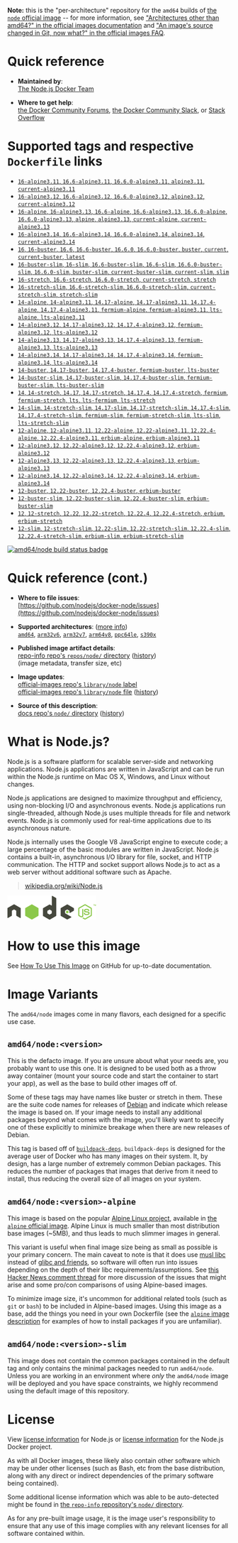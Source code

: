<!--

********************************************************************************

WARNING:

    DO NOT EDIT "node/README.md"

    IT IS AUTO-GENERATED

    (from the other files in "node/" combined with a set of templates)

********************************************************************************

-->

**Note:** this is the "per-architecture" repository for the `amd64` builds of [the `node` official image](https://hub.docker.com/_/node) -- for more information, see ["Architectures other than amd64?" in the official images documentation](https://github.com/docker-library/official-images#architectures-other-than-amd64) and ["An image's source changed in Git, now what?" in the official images FAQ](https://github.com/docker-library/faq#an-images-source-changed-in-git-now-what).

# Quick reference

-	**Maintained by**:  
	[The Node.js Docker Team](https://github.com/nodejs/docker-node)

-	**Where to get help**:  
	[the Docker Community Forums](https://forums.docker.com/), [the Docker Community Slack](https://dockr.ly/slack), or [Stack Overflow](https://stackoverflow.com/search?tab=newest&q=docker)

# Supported tags and respective `Dockerfile` links

-	[`16-alpine3.11`, `16.6-alpine3.11`, `16.6.0-alpine3.11`, `alpine3.11`, `current-alpine3.11`](https://github.com/nodejs/docker-node/blob/d1fe16fecfbedc89ad3325021898117bb3031a83/16/alpine3.11/Dockerfile)
-	[`16-alpine3.12`, `16.6-alpine3.12`, `16.6.0-alpine3.12`, `alpine3.12`, `current-alpine3.12`](https://github.com/nodejs/docker-node/blob/d1fe16fecfbedc89ad3325021898117bb3031a83/16/alpine3.12/Dockerfile)
-	[`16-alpine`, `16-alpine3.13`, `16.6-alpine`, `16.6-alpine3.13`, `16.6.0-alpine`, `16.6.0-alpine3.13`, `alpine`, `alpine3.13`, `current-alpine`, `current-alpine3.13`](https://github.com/nodejs/docker-node/blob/d1fe16fecfbedc89ad3325021898117bb3031a83/16/alpine3.13/Dockerfile)
-	[`16-alpine3.14`, `16.6-alpine3.14`, `16.6.0-alpine3.14`, `alpine3.14`, `current-alpine3.14`](https://github.com/nodejs/docker-node/blob/d1fe16fecfbedc89ad3325021898117bb3031a83/16/alpine3.14/Dockerfile)
-	[`16`, `16-buster`, `16.6`, `16.6-buster`, `16.6.0`, `16.6.0-buster`, `buster`, `current`, `current-buster`, `latest`](https://github.com/nodejs/docker-node/blob/d1fe16fecfbedc89ad3325021898117bb3031a83/16/buster/Dockerfile)
-	[`16-buster-slim`, `16-slim`, `16.6-buster-slim`, `16.6-slim`, `16.6.0-buster-slim`, `16.6.0-slim`, `buster-slim`, `current-buster-slim`, `current-slim`, `slim`](https://github.com/nodejs/docker-node/blob/d1fe16fecfbedc89ad3325021898117bb3031a83/16/buster-slim/Dockerfile)
-	[`16-stretch`, `16.6-stretch`, `16.6.0-stretch`, `current-stretch`, `stretch`](https://github.com/nodejs/docker-node/blob/d1fe16fecfbedc89ad3325021898117bb3031a83/16/stretch/Dockerfile)
-	[`16-stretch-slim`, `16.6-stretch-slim`, `16.6.0-stretch-slim`, `current-stretch-slim`, `stretch-slim`](https://github.com/nodejs/docker-node/blob/d1fe16fecfbedc89ad3325021898117bb3031a83/16/stretch-slim/Dockerfile)
-	[`14-alpine`, `14-alpine3.11`, `14.17-alpine`, `14.17-alpine3.11`, `14.17.4-alpine`, `14.17.4-alpine3.11`, `fermium-alpine`, `fermium-alpine3.11`, `lts-alpine`, `lts-alpine3.11`](https://github.com/nodejs/docker-node/blob/d1fe16fecfbedc89ad3325021898117bb3031a83/14/alpine3.11/Dockerfile)
-	[`14-alpine3.12`, `14.17-alpine3.12`, `14.17.4-alpine3.12`, `fermium-alpine3.12`, `lts-alpine3.12`](https://github.com/nodejs/docker-node/blob/d1fe16fecfbedc89ad3325021898117bb3031a83/14/alpine3.12/Dockerfile)
-	[`14-alpine3.13`, `14.17-alpine3.13`, `14.17.4-alpine3.13`, `fermium-alpine3.13`, `lts-alpine3.13`](https://github.com/nodejs/docker-node/blob/d1fe16fecfbedc89ad3325021898117bb3031a83/14/alpine3.13/Dockerfile)
-	[`14-alpine3.14`, `14.17-alpine3.14`, `14.17.4-alpine3.14`, `fermium-alpine3.14`, `lts-alpine3.14`](https://github.com/nodejs/docker-node/blob/d1fe16fecfbedc89ad3325021898117bb3031a83/14/alpine3.14/Dockerfile)
-	[`14-buster`, `14.17-buster`, `14.17.4-buster`, `fermium-buster`, `lts-buster`](https://github.com/nodejs/docker-node/blob/d1fe16fecfbedc89ad3325021898117bb3031a83/14/buster/Dockerfile)
-	[`14-buster-slim`, `14.17-buster-slim`, `14.17.4-buster-slim`, `fermium-buster-slim`, `lts-buster-slim`](https://github.com/nodejs/docker-node/blob/d1fe16fecfbedc89ad3325021898117bb3031a83/14/buster-slim/Dockerfile)
-	[`14`, `14-stretch`, `14.17`, `14.17-stretch`, `14.17.4`, `14.17.4-stretch`, `fermium`, `fermium-stretch`, `lts`, `lts-fermium`, `lts-stretch`](https://github.com/nodejs/docker-node/blob/d1fe16fecfbedc89ad3325021898117bb3031a83/14/stretch/Dockerfile)
-	[`14-slim`, `14-stretch-slim`, `14.17-slim`, `14.17-stretch-slim`, `14.17.4-slim`, `14.17.4-stretch-slim`, `fermium-slim`, `fermium-stretch-slim`, `lts-slim`, `lts-stretch-slim`](https://github.com/nodejs/docker-node/blob/d1fe16fecfbedc89ad3325021898117bb3031a83/14/stretch-slim/Dockerfile)
-	[`12-alpine`, `12-alpine3.11`, `12.22-alpine`, `12.22-alpine3.11`, `12.22.4-alpine`, `12.22.4-alpine3.11`, `erbium-alpine`, `erbium-alpine3.11`](https://github.com/nodejs/docker-node/blob/d1fe16fecfbedc89ad3325021898117bb3031a83/12/alpine3.11/Dockerfile)
-	[`12-alpine3.12`, `12.22-alpine3.12`, `12.22.4-alpine3.12`, `erbium-alpine3.12`](https://github.com/nodejs/docker-node/blob/d1fe16fecfbedc89ad3325021898117bb3031a83/12/alpine3.12/Dockerfile)
-	[`12-alpine3.13`, `12.22-alpine3.13`, `12.22.4-alpine3.13`, `erbium-alpine3.13`](https://github.com/nodejs/docker-node/blob/d1fe16fecfbedc89ad3325021898117bb3031a83/12/alpine3.13/Dockerfile)
-	[`12-alpine3.14`, `12.22-alpine3.14`, `12.22.4-alpine3.14`, `erbium-alpine3.14`](https://github.com/nodejs/docker-node/blob/d1fe16fecfbedc89ad3325021898117bb3031a83/12/alpine3.14/Dockerfile)
-	[`12-buster`, `12.22-buster`, `12.22.4-buster`, `erbium-buster`](https://github.com/nodejs/docker-node/blob/d1fe16fecfbedc89ad3325021898117bb3031a83/12/buster/Dockerfile)
-	[`12-buster-slim`, `12.22-buster-slim`, `12.22.4-buster-slim`, `erbium-buster-slim`](https://github.com/nodejs/docker-node/blob/d1fe16fecfbedc89ad3325021898117bb3031a83/12/buster-slim/Dockerfile)
-	[`12`, `12-stretch`, `12.22`, `12.22-stretch`, `12.22.4`, `12.22.4-stretch`, `erbium`, `erbium-stretch`](https://github.com/nodejs/docker-node/blob/d1fe16fecfbedc89ad3325021898117bb3031a83/12/stretch/Dockerfile)
-	[`12-slim`, `12-stretch-slim`, `12.22-slim`, `12.22-stretch-slim`, `12.22.4-slim`, `12.22.4-stretch-slim`, `erbium-slim`, `erbium-stretch-slim`](https://github.com/nodejs/docker-node/blob/d1fe16fecfbedc89ad3325021898117bb3031a83/12/stretch-slim/Dockerfile)

[![amd64/node build status badge](https://img.shields.io/jenkins/s/https/doi-janky.infosiftr.net/job/multiarch/job/amd64/job/node.svg?label=amd64/node%20%20build%20job)](https://doi-janky.infosiftr.net/job/multiarch/job/amd64/job/node/)

# Quick reference (cont.)

-	**Where to file issues**:  
	[https://github.com/nodejs/docker-node/issues](https://github.com/nodejs/docker-node/issues)

-	**Supported architectures**: ([more info](https://github.com/docker-library/official-images#architectures-other-than-amd64))  
	[`amd64`](https://hub.docker.com/r/amd64/node/), [`arm32v6`](https://hub.docker.com/r/arm32v6/node/), [`arm32v7`](https://hub.docker.com/r/arm32v7/node/), [`arm64v8`](https://hub.docker.com/r/arm64v8/node/), [`ppc64le`](https://hub.docker.com/r/ppc64le/node/), [`s390x`](https://hub.docker.com/r/s390x/node/)

-	**Published image artifact details**:  
	[repo-info repo's `repos/node/` directory](https://github.com/docker-library/repo-info/blob/master/repos/node) ([history](https://github.com/docker-library/repo-info/commits/master/repos/node))  
	(image metadata, transfer size, etc)

-	**Image updates**:  
	[official-images repo's `library/node` label](https://github.com/docker-library/official-images/issues?q=label%3Alibrary%2Fnode)  
	[official-images repo's `library/node` file](https://github.com/docker-library/official-images/blob/master/library/node) ([history](https://github.com/docker-library/official-images/commits/master/library/node))

-	**Source of this description**:  
	[docs repo's `node/` directory](https://github.com/docker-library/docs/tree/master/node) ([history](https://github.com/docker-library/docs/commits/master/node))

# What is Node.js?

Node.js is a software platform for scalable server-side and networking applications. Node.js applications are written in JavaScript and can be run within the Node.js runtime on Mac OS X, Windows, and Linux without changes.

Node.js applications are designed to maximize throughput and efficiency, using non-blocking I/O and asynchronous events. Node.js applications run single-threaded, although Node.js uses multiple threads for file and network events. Node.js is commonly used for real-time applications due to its asynchronous nature.

Node.js internally uses the Google V8 JavaScript engine to execute code; a large percentage of the basic modules are written in JavaScript. Node.js contains a built-in, asynchronous I/O library for file, socket, and HTTP communication. The HTTP and socket support allows Node.js to act as a web server without additional software such as Apache.

> [wikipedia.org/wiki/Node.js](https://en.wikipedia.org/wiki/Node.js)

![logo](https://raw.githubusercontent.com/docker-library/docs/01c12653951b2fe592c1f93a13b4e289ada0e3a1/node/logo.png)

# How to use this image

See [How To Use This Image](https://github.com/nodejs/docker-node/blob/master/README.md#how-to-use-this-image) on GitHub for up-to-date documentation.

# Image Variants

The `amd64/node` images come in many flavors, each designed for a specific use case.

## `amd64/node:<version>`

This is the defacto image. If you are unsure about what your needs are, you probably want to use this one. It is designed to be used both as a throw away container (mount your source code and start the container to start your app), as well as the base to build other images off of.

Some of these tags may have names like buster or stretch in them. These are the suite code names for releases of [Debian](https://wiki.debian.org/DebianReleases) and indicate which release the image is based on. If your image needs to install any additional packages beyond what comes with the image, you'll likely want to specify one of these explicitly to minimize breakage when there are new releases of Debian.

This tag is based off of [`buildpack-deps`](https://hub.docker.com/_/buildpack-deps/). `buildpack-deps` is designed for the average user of Docker who has many images on their system. It, by design, has a large number of extremely common Debian packages. This reduces the number of packages that images that derive from it need to install, thus reducing the overall size of all images on your system.

## `amd64/node:<version>-alpine`

This image is based on the popular [Alpine Linux project](https://alpinelinux.org), available in [the `alpine` official image](https://hub.docker.com/_/alpine). Alpine Linux is much smaller than most distribution base images (~5MB), and thus leads to much slimmer images in general.

This variant is useful when final image size being as small as possible is your primary concern. The main caveat to note is that it does use [musl libc](https://musl.libc.org) instead of [glibc and friends](https://www.etalabs.net/compare_libcs.html), so software will often run into issues depending on the depth of their libc requirements/assumptions. See [this Hacker News comment thread](https://news.ycombinator.com/item?id=10782897) for more discussion of the issues that might arise and some pro/con comparisons of using Alpine-based images.

To minimize image size, it's uncommon for additional related tools (such as `git` or `bash`) to be included in Alpine-based images. Using this image as a base, add the things you need in your own Dockerfile (see the [`alpine` image description](https://hub.docker.com/_/alpine/) for examples of how to install packages if you are unfamiliar).

## `amd64/node:<version>-slim`

This image does not contain the common packages contained in the default tag and only contains the minimal packages needed to run `amd64/node`. Unless you are working in an environment where *only* the `amd64/node` image will be deployed and you have space constraints, we highly recommend using the default image of this repository.

# License

View [license information](https://github.com/nodejs/node/blob/master/LICENSE) for Node.js or [license information](https://github.com/nodejs/docker-node/blob/master/LICENSE) for the Node.js Docker project.

As with all Docker images, these likely also contain other software which may be under other licenses (such as Bash, etc from the base distribution, along with any direct or indirect dependencies of the primary software being contained).

Some additional license information which was able to be auto-detected might be found in [the `repo-info` repository's `node/` directory](https://github.com/docker-library/repo-info/tree/master/repos/node).

As for any pre-built image usage, it is the image user's responsibility to ensure that any use of this image complies with any relevant licenses for all software contained within.
